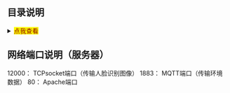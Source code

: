 ## 目录说明
<details>
<summary><mark><font color=darkred>点我查看</font></mark></summary>
<pre><code>
├──other	 其他的一些代码（该文件与本项目无关）
├──SecurityRobot_Server		运行在云服务器
│  │  FaceDetection_Img	用来存储TCP接受的图像
│  │  socket_server.py	TCP服务器
├──SecurityRobot_RPi		运行在树莓派
│  │  FaceDetection_Img	存储人脸识别到的图像
│  │  carcon.py   机器人的移动初始化和控制
│  │  dht11	dht11传感器的库文件
│  │  FaceDetection.py	人脸检测
│  │  haarcascade_frontalface_default.xml		人脸检测训练集
│  │  mqtt_pub.py		MQTT发布消息
│  │  mqtt_sub.py		MQTT订阅消息，控制机器人移动
│  │  smoke.py	MQ-2烟雾传感器
│  │  socket_client.py	TCP客户端（发送图像给TCP服务器）
│  │  TempHumi.py		DHT11温湿度传感器
│  │  ultrasonic.py	超声波传感器
├──SecurityRobot_Android    用Android Studio编写
</code></pre>
</details>

## 网络端口说明（服务器）
12000： TCPsocket端口（传输人脸识别图像）
1883： MQTT端口（传输环境数据）
80： Apache端口 

